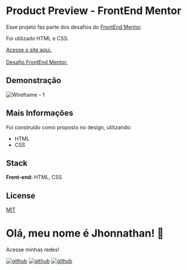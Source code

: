 # Product Preview - FrontEnd Mentor

Esse projeto faz parte dos desafios do [FrontEnd Mentor](https://www.frontendmentor.io/).

Foi utilizado HTML e CSS.

[Acesse o site aqui.](https://results-frontendmentor.vercel.app/)
<br>
<br>
[Desafio FrontEnd Mentor.](https://www.frontendmentor.io/challenges/product-preview-card-component-GO7UmttRfa)

## Demonstração

![Wireframe - 1](https://user-images.githubusercontent.com/82620787/233531214-f4da3d1c-fde7-4935-8e07-7f27c2d223aa.png)

## Mais Informações

Foi construído como proposto no design, utilizando:

- HTML
- CSS

## Stack

**Front-end:** HTML, CSS

## License

[MIT](https://choosealicense.com/licenses/mit/)

# Olá, meu nome é Jhonnathan! 👋

<p>Acesse minhas redes!</p>

[![github](https://img.shields.io/badge/-github-%23333?style=for-the-badge&logo=github&logoColor=white)](https://github.com/jhonnathandc)
[![github](https://img.shields.io/badge/-LinkedIn-%230077B5?style=for-the-badge&logo=linkedin&logoColor=white)]("https://www.linkedin.com/in/jhonnathan-cora-6427661b0/)
[![github](https://img.shields.io/badge/-instagram-%23E4405F?style=for-the-badge&logo=instagram&logoColor=white)](https://www.instagram.com/jhonnathandc/)
